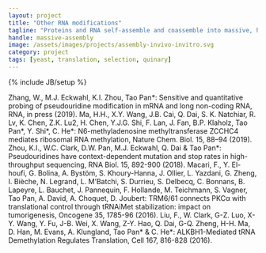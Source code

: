 ```yaml
---
layout: project
title: "Other RNA modifications"
tagline: "Proteins and RNA self-assemble and coassemble into massive, heterogeneous structures, with widespread regulatory consequences"
handle: massive-assembly
image: /assets/images/projects/assembly-invivo-invitro.svg
category: project
tags: [yeast, translation, selection, quinary]
---
```

{% include JB/setup %}

Zhang, W., M.J. Eckwahl, K.I. Zhou, Tao Pan*: Sensitive and quantitative probing of pseudouridine modification in mRNA and long non-coding RNA, RNA, in press (2019).
Ma, H.H., X.Y. Wang, J.B. Cai, Q. Dai, S. K. Natchiar, R. Lv, K. Chen, Z.K. Lu2, H. Chen, Y.J.G. Shi, F. Lan, J. Fan, B.P. Klaholz, Tao Pan*, Y. Shi*, C. He*: N6-methyladenosine methyltransferase ZCCHC4 mediates ribosomal RNA methylation, Nature Chem. Biol. 15, 88–94 (2019).
Zhou, K.I., W.C. Clark, D.W. Pan, M.J. Eckwahl, Q. Dai & Tao Pan*: Pseudouridines have context-dependent mutation and stop rates in high-throughput sequencing, RNA Biol. 15, 892-900 (2018).
Macari, F., Y. El-houfi, G. Bolina, A. Bystöm, S. Khoury-Hanna, J. Ollier, L. Yazdani, G. Zheng, I. Bièche, N. Legrand, L. M’Batchi, S. Durrieu, S. Delbecq, C. Bonnans, B. Lapeyre, L. Bauchet, J. Pannequin, F. Hollande, M. Teichmann, S. Vagner, Tao Pan, A. David, A. Choquet, D. Joubert: TRM6/61 connects PKCα with translational control through tRNAiMet stabilization: impact on tumorigenesis, Oncogene 35, 1785-96 (2016).
Liu, F., W. Clark, G-Z. Luo, X-Y. Wang, Y. Fu, J-B. Wei, X. Wang, Z-Y. Hao, Q. Dai, G-Q. Zheng, H-H. Ma, D. Han, M. Evans, A. Klungland, Tao Pan* & C. He*: ALKBH1-Mediated tRNA Demethylation Regulates Translation, Cell 167, 816-828 (2016).
